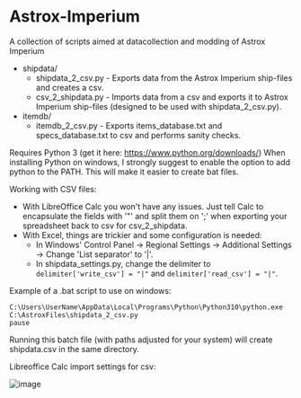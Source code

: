 # Astrox-Imperium
A collection of scripts aimed at datacollection and modding of Astrox Imperium

- shipdata/
  - shipdata_2_csv.py - Exports data from the Astrox Imperium ship-files and creates a csv.
  - csv_2_shipdata.py - Imports data from a csv and exports it to Astrox Imperium ship-files (designed to be used with shipdata_2_csv.py).
- itemdb/
  - itemdb_2_csv.py - Exports items_database.txt and specs_database.txt to csv and performs sanity checks.

Requires Python 3 (get it here: https://www.python.org/downloads/)
When installing Python on windows, I strongly suggest to enable the option to add python to the PATH.  This will make it easier to create bat files.

Working with CSV files:
- With LibreOffice Calc you won't have any issues. Just tell Calc to encapsulate the fields with '"' and split them on ';' when exporting your spreadsheet back to csv for csv_2_shipdata.
- With Excel, things are trickier and some configuration is needed:
  - In Windows' Control Panel -> Regional Settings -> Additional Settings -> Change 'List separator' to '|'.
  - In shipdata_settings.py, change the delimiter to `delimiter['write_csv'] = "|"` and `delimiter['read_csv'] = "|"`.

Example of a .bat script to use on windows:
```batch
C:\Users\UserName\AppData\Local\Programs\Python\Python310\python.exe C:\AstroxFiles\shipdata_2_csv.py
pause
```
Running this batch file (with paths adjusted for your system) will create shipdata.csv in the same directory.


Libreoffice Calc import settings for csv:

![image](https://user-images.githubusercontent.com/918422/151455249-13715516-f0aa-41f6-9eda-ad9e3a8818f0.png)
